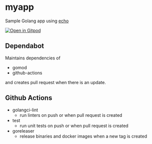 
# myapp
Sample Golang app using [echo](https://echo.labstack.com/)

[![Open in Gitpod](https://gitpod.io/button/open-in-gitpod.svg)](https://gitpod.io/#https://github.com/kaitoii11/myapp)

## Dependabot
Maintains dependencies of
- gomod
- github-actions

and creates pull request when there is an update.

## Github Actions
- golangci-lint
    - run linters on push or when pull request is created
- test
    - run unit tests on push or when pull request is created
- goreleaser
    - release binaries and docker images when a new tag is created
